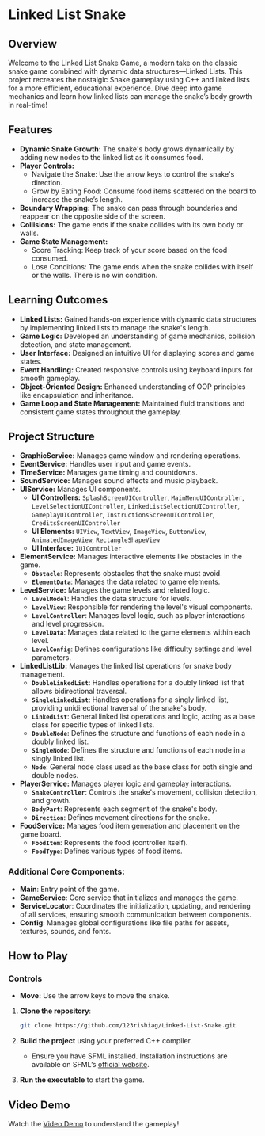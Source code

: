 # Linked List Snake

## Overview
Welcome to the Linked List Snake Game, a modern take on the classic snake game combined with dynamic data structures—Linked Lists. This project recreates the nostalgic Snake gameplay using C++ and linked lists for a more efficient, educational experience. Dive deep into game mechanics and learn how linked lists can manage the snake’s body growth in real-time!

## Features
- **Dynamic Snake Growth:** The snake's body grows dynamically by adding new nodes to the linked list as it consumes food.
- **Player Controls:**
  - Navigate the Snake: Use the arrow keys to control the snake's direction.
  - Grow by Eating Food: Consume food items scattered on the board to increase the snake’s length.
- **Boundary Wrapping:** The snake can pass through boundaries and reappear on the opposite side of the screen.
- **Collisions:** The game ends if the snake collides with its own body or walls.
- **Game State Management:**
  - Score Tracking: Keep track of your score based on the food consumed.
  - Lose Conditions: The game ends when the snake collides with itself or the walls. There is no win condition.

## Learning Outcomes
- **Linked Lists:** Gained hands-on experience with dynamic data structures by implementing linked lists to manage the snake's length.
- **Game Logic:** Developed an understanding of game mechanics, collision detection, and state management.
- **User Interface:** Designed an intuitive UI for displaying scores and game states.
- **Event Handling:** Created responsive controls using keyboard inputs for smooth gameplay.
- **Object-Oriented Design:** Enhanced understanding of OOP principles like encapsulation and inheritance.
- **Game Loop and State Management:** Maintained fluid transitions and consistent game states throughout the gameplay.

## Project Structure

- **GraphicService:** Manages game window and rendering operations.
- **EventService:** Handles user input and game events.
- **TimeService:** Manages game timing and countdowns.
- **SoundService:** Manages sound effects and music playback.
- **UIService:** Manages UI components.
  - **UI Controllers:** `SplashScreenUIController`, `MainMenuUIController`, `LevelSelectionUIController`, `LinkedListSelectionUIController`, `GameplayUIController`, `InstructionsScreenUIController`, `CreditsScreenUIController`
  - **UI Elements:** `UIView`, `TextView`, `ImageView`, `ButtonView`, `AnimatedImageView`, `RectangleShapeView`
  - **UI Interface:** `IUIController`
- **ElementService:** Manages interactive elements like obstacles in the game.
  - **`Obstacle`**: Represents obstacles that the snake must avoid.
  - **`ElementData`**: Manages the data related to game elements.
- **LevelService:** Manages the game levels and related logic.
  - **`LevelModel`**: Handles the data structure for levels.
  - **`LevelView`**: Responsible for rendering the level's visual components.
  - **`LevelController`**: Manages level logic, such as player interactions and level progression.
  - **`LevelData`**: Manages data related to the game elements within each level.
  - **`LevelConfig`**: Defines configurations like difficulty settings and level parameters.
- **LinkedListLib:** Manages the linked list operations for snake body management.
  - **`DoubleLinkedList`**: Handles operations for a doubly linked list that allows bidirectional traversal.
  - **`SingleLinkedList`**: Handles operations for a singly linked list, providing unidirectional traversal of the snake's body.
  - **`LinkedList`**: General linked list operations and logic, acting as a base class for specific types of linked lists.
  - **`DoubleNode`**: Defines the structure and functions of each node in a doubly linked list.
  - **`SingleNode`**: Defines the structure and functions of each node in a singly linked list.
  - **`Node`**: General node class used as the base class for both single and double nodes.
- **PlayerService:** Manages player logic and gameplay interactions.
  - **`SnakeController`**: Controls the snake's movement, collision detection, and growth.
  - **`BodyPart`**: Represents each segment of the snake's body.
  - **`Direction`**: Defines movement directions for the snake.
- **FoodService:** Manages food item generation and placement on the game board.
  - **`FoodItem`**: Represents the food (controller itself).
  - **`FoodType`**: Defines various types of food items.

### Additional Core Components:

- **Main**: Entry point of the game.
- **GameService**: Core service that initializes and manages the game.
- **ServiceLocator**: Coordinates the initialization, updating, and rendering of all services, ensuring smooth communication between components.
- **Config**: Manages global configurations like file paths for assets, textures, sounds, and fonts.

## How to Play

### Controls
- **Move:** Use the arrow keys to move the snake.

1. **Clone the repository**:
    ```bash
    git clone https://github.com/123rishiag/Linked-List-Snake.git
    ```
2. **Build the project** using your preferred C++ compiler.
   - Ensure you have SFML installed. Installation instructions are available on SFML’s [official website](https://www.sfml-dev.org/).

3. **Run the executable** to start the game.

## Video Demo
Watch the [Video Demo](https://www.loom.com/share/092116dc1aa64170a802eea3817588b1?sid=5c9e20bd-044f-44f8-8b9c-0c0ef0b24765) to understand the gameplay!